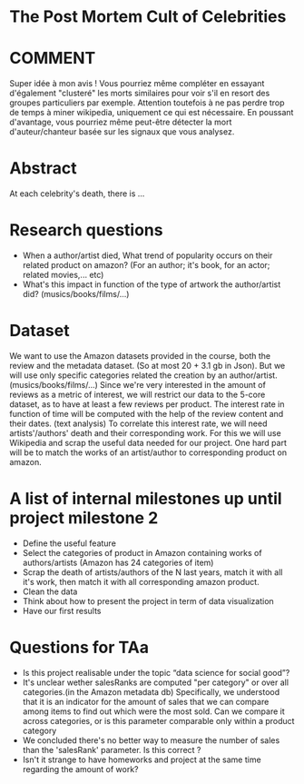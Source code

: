 ﻿# The Post Mortem Cult of Celebrities  

# COMMENT

Super idée à mon avis ! Vous pourriez même compléter en essayant d'également "clusteré" les morts similaires pour voir s'il en resort des groupes particuliers par exemple. Attention toutefois à ne pas perdre trop de temps à miner wikipedia, uniquement ce qui est nécessaire. En poussant d'avantage, vous pourriez même peut-être détecter la mort d'auteur/chanteur basée sur les signaux que vous analysez.

# Abstract
At each celebrity's death, there is ...

# Research questions
* When a author/artist died, What trend of popularity occurs on their related product on amazon? (For an author; it's book, for an actor; related movies,... etc)
* What's this impact in function of the type of artwork the author/artist did? (musics/books/films/...)


# Dataset
We want to use the Amazon datasets provided in the course, both the review and the metadata dataset. (So at most 20 + 3.1 gb in Json). 
But we will use only specific categories related the creation by an author/artist. (musics/books/films/...)
Since we're very interested in the amount of reviews as a metric of interest, we will restrict our data to the 5-core dataset, as to have at least a few reviews per product.
The interest rate in function of time will be computed with the help of the review content and their dates. (text analysis)
To correlate this interest rate, we will need artists'/authors' death and their corresponding work. For this we will use Wikipedia and scrap the useful data needed for our project.
One hard part will be to match  the works of an artist/author to corresponding product on amazon. 


# A list of internal milestones up until project milestone 2
* Define the useful feature
* Select the categories of product in Amazon containing works of authors/artists (Amazon has 24 categories of item)
* Scrap the death of artists/authors of the N last years, match it with all it's work, then match it with all corresponding amazon product.
* Clean the data
* Think about how to present the project in term of data visualization
* Have our first results


# Questions for TAa
* Is this project realisable under the topic “data science for social good”?
* It's unclear wether salesRanks are computed "per category"  or over all categories.(in the Amazon metadata db) Specifically, we understood that it is an indicator for the amount of sales that we can compare among items to find out which were the most sold. Can we compare it across categories, or is this parameter comparable only within a product category
* We concluded there's no better way to measure the number of sales than the 'salesRank' parameter. Is this correct ? 
* Isn't it strange to have homeworks and project at the same time regarding the amount of work?


